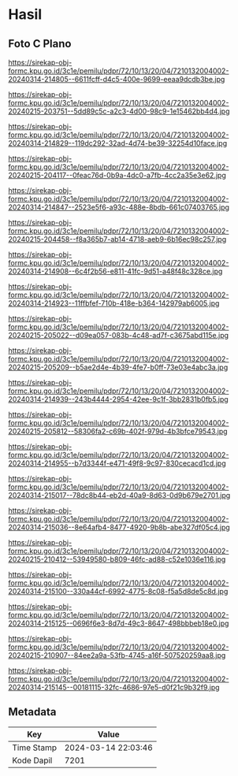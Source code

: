 # Hasil

## Foto C Plano

https://sirekap-obj-formc.kpu.go.id/3c1e/pemilu/pdpr/72/10/13/20/04/7210132004002-20240314-214805--6611fcff-d4c5-400e-9699-eeaa9dcdb3be.jpg

https://sirekap-obj-formc.kpu.go.id/3c1e/pemilu/pdpr/72/10/13/20/04/7210132004002-20240215-203751--5dd89c5c-a2c3-4d00-98c9-1e15462bb4d4.jpg

https://sirekap-obj-formc.kpu.go.id/3c1e/pemilu/pdpr/72/10/13/20/04/7210132004002-20240314-214829--119dc292-32ad-4d74-be39-32254d10face.jpg

https://sirekap-obj-formc.kpu.go.id/3c1e/pemilu/pdpr/72/10/13/20/04/7210132004002-20240215-204117--0feac76d-0b9a-4dc0-a7fb-4cc2a35e3e62.jpg

https://sirekap-obj-formc.kpu.go.id/3c1e/pemilu/pdpr/72/10/13/20/04/7210132004002-20240314-214847--2523e5f6-a93c-488e-8bdb-661c07403765.jpg

https://sirekap-obj-formc.kpu.go.id/3c1e/pemilu/pdpr/72/10/13/20/04/7210132004002-20240215-204458--f8a365b7-ab14-4718-aeb9-6b16ec98c257.jpg

https://sirekap-obj-formc.kpu.go.id/3c1e/pemilu/pdpr/72/10/13/20/04/7210132004002-20240314-214908--6c4f2b56-e811-41fc-9d51-a48f48c328ce.jpg

https://sirekap-obj-formc.kpu.go.id/3c1e/pemilu/pdpr/72/10/13/20/04/7210132004002-20240314-214923--11ffbfef-710b-418e-b364-142979ab6005.jpg

https://sirekap-obj-formc.kpu.go.id/3c1e/pemilu/pdpr/72/10/13/20/04/7210132004002-20240215-205022--d09ea057-083b-4c48-ad7f-c3675abd115e.jpg

https://sirekap-obj-formc.kpu.go.id/3c1e/pemilu/pdpr/72/10/13/20/04/7210132004002-20240215-205209--b5ae2d4e-4b39-4fe7-b0ff-73e03e4abc3a.jpg

https://sirekap-obj-formc.kpu.go.id/3c1e/pemilu/pdpr/72/10/13/20/04/7210132004002-20240314-214939--243b4444-2954-42ee-9c1f-3bb2831b0fb5.jpg

https://sirekap-obj-formc.kpu.go.id/3c1e/pemilu/pdpr/72/10/13/20/04/7210132004002-20240215-205812--58306fa2-c69b-402f-979d-4b3bfce79543.jpg

https://sirekap-obj-formc.kpu.go.id/3c1e/pemilu/pdpr/72/10/13/20/04/7210132004002-20240314-214955--b7d3344f-e471-49f8-9c97-830cecacd1cd.jpg

https://sirekap-obj-formc.kpu.go.id/3c1e/pemilu/pdpr/72/10/13/20/04/7210132004002-20240314-215017--78dc8b44-eb2d-40a9-8d63-0d9b679e2701.jpg

https://sirekap-obj-formc.kpu.go.id/3c1e/pemilu/pdpr/72/10/13/20/04/7210132004002-20240314-215036--8e64afb4-8477-4920-9b8b-abe327df05c4.jpg

https://sirekap-obj-formc.kpu.go.id/3c1e/pemilu/pdpr/72/10/13/20/04/7210132004002-20240215-210412--53949580-b809-46fc-ad88-c52e1036e116.jpg

https://sirekap-obj-formc.kpu.go.id/3c1e/pemilu/pdpr/72/10/13/20/04/7210132004002-20240314-215100--330a44cf-6992-4775-8c08-f5a5d8de5c8d.jpg

https://sirekap-obj-formc.kpu.go.id/3c1e/pemilu/pdpr/72/10/13/20/04/7210132004002-20240314-215125--0696f6e3-8d7d-49c3-8647-498bbbeb18e0.jpg

https://sirekap-obj-formc.kpu.go.id/3c1e/pemilu/pdpr/72/10/13/20/04/7210132004002-20240215-210907--84ee2a9a-53fb-4745-a16f-507520259aa8.jpg

https://sirekap-obj-formc.kpu.go.id/3c1e/pemilu/pdpr/72/10/13/20/04/7210132004002-20240314-215145--00181115-32fc-4686-97e5-d0f21c9b32f9.jpg


## Metadata

| Key        | Value               |
| ---------- | ------------------- |
| Time Stamp | 2024-03-14 22:03:46 |
| Kode Dapil | 7201                |



